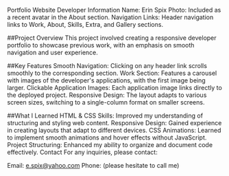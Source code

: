 Portfolio Website
Developer Information
Name: Erin Spix
Photo: Included as a recent avatar in the About section.
Navigation Links: Header navigation links to Work, About, Skills, Extra, and Gallery sections.

##Project Overview
This project involved creating a responsive developer portfolio to showcase previous work, with an emphasis on smooth navigation and user experience.

##Key Features
Smooth Navigation: Clicking on any header link scrolls smoothly to the corresponding section.
Work Section: Features a carousel with images of the developer's applications, with the first image being larger.
Clickable Application Images: Each application image links directly to the deployed project.
Responsive Design: The layout adapts to various screen sizes, switching to a single-column format on smaller screens.

##What I Learned
HTML & CSS Skills: Improved my understanding of structuring and styling web content.
Responsive Design: Gained experience in creating layouts that adapt to different devices.
CSS Animations: Learned to implement smooth animations and hover effects without JavaScript.
Project Structuring: Enhanced my ability to organize and document code effectively.
Contact
For any inquiries, please contact:

Email: e.spix@yahoo.com
Phone: (please hesitate to call me)